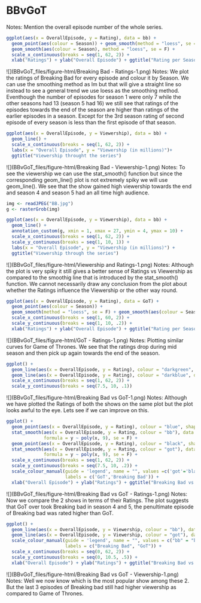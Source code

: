 # BBvGoT


Notes: Mention the overall episode number of the whole series.


```r
ggplot(aes(x = OverallEpisode, y = Rating), data = bb) + 
  geom_point(aes(colour = Season)) + geom_smooth(method = "loess", se = F) +
  geom_smooth(aes(colour = Season), method = "loess", se = F) +
  scale_x_continuous(breaks = seq(1, 62, 2)) +
  xlab("Ratings") + ylab("Overall Episode") + ggtitle("Rating per Season")
```

![](BBvGoT_files/figure-html/Breaking Bad - Ratings-1.png)<!-- -->
Notes: We plot the ratings of Breaking Bad for every episode and colour it by Season. We can use the smoothing method as lm but that will give a straight line so instead to see a general trend we use loess as the smoothing method. Eventhough the number of episodes for season 1 were only 7 while the other seasons had 13 (season 5 had 16) we still see that ratings of the episodes towards the end of the season are higher than ratings of the earlier episodes in a season. Except for the 3rd season rating of second episode of every season is less than the first episode of that season.


```r
ggplot(aes(x = OverallEpisode, y = Viewership), data = bb) +
  geom_line() + 
  scale_x_continuous(breaks = seq(1, 62, 2)) +
  labs(x = "Overall Episode", y = "Viewership (in millions)")+ 
  ggtitle("Viewership throught the series")
```

![](BBvGoT_files/figure-html/Breaking Bad - Viewership-1.png)<!-- -->
Notes: To see the viewership we can use the stat_smooth() function but since the corresponding geom_line() plot is not extremely spiky we will use geom_line(). We see that the show gained high viewership towards the end and season 4 and season 5 had an all time high audience.



```r
img <- readJPEG("BB.jpg")
g <- rasterGrob(img)

ggplot(aes(x = OverallEpisode, y = Viewership), data = bb) +
  geom_line() +
  annotation_custom(g, xmin = 1, xmax = 27, ymin = 4, ymax = 10) +
  scale_x_continuous(breaks = seq(1, 62, 2)) +
  scale_y_continuous(breaks = seq(1, 10, 1)) +
  labs(x = "Overall Episode", y = "Viewership (in millions)") + 
  ggtitle("Viewership through the series")
```

![](BBvGoT_files/figure-html/Viewership and Ratings-1.png)<!-- -->
Notes: Although the plot is very spiky it still gives a better sense of Ratings vs Viewership as compared to the smoothig line that is introduced by the stat_smooth() function. We cannot necessarily draw any conclusion from the plot about whether the Ratings influence the Viewership or the other way round.


```r
ggplot(aes(x = OverallEpisode, y = Rating), data = GoT) + 
  geom_point(aes(colour = Season)) +
  geom_smooth(method = "loess", se = F) + geom_smooth(aes(colour = Season), method = "loess", se = F) +
  scale_x_continuous(breaks = seq(1, 60, 2)) + 
  scale_y_continuous(breaks = seq(1, 10, .2)) +
  xlab("Ratings") + ylab("Overall Episode") + ggtitle("Rating per Season")
```

![](BBvGoT_files/figure-html/GoT - Ratings-1.png)<!-- -->
Notes: Plotting similar curves for Game of Thrones. We see that the ratings drop during mid season and then pick up again towards the end of the season.


```r
ggplot() +
  geom_line(aes(x = OverallEpisode, y = Rating), colour = "darkgreen", data = bb) +
  geom_line(aes(x = OverallEpisode, y = Rating), colour = "darkblue", data = GoT) +
  scale_x_continuous(breaks = seq(1, 62, 2)) + 
  scale_y_continuous(breaks = seq(7.5, 10, .1)) 
```

![](BBvGoT_files/figure-html/Breaking Bad vs GoT-1.png)<!-- -->
Notes: Although we have plotted the Ratings of both the shows on the same plot but the plot looks awful to the eye. Lets see if we can improve on this.


```r
ggplot() + 
  geom_point(aes(x = OverallEpisode, y = Rating), colour = "blue", shape = 1, size = 2, data = bb) +
  stat_smooth(aes(x = OverallEpisode, y = Rating, colour = "bb"), data = bb, method = "lm", 
              formula = y ~ poly(x, 9), se = F) +
  geom_point(aes(x = OverallEpisode, y = Rating), colour = "black", shape = 2, size = 2, data = GoT) +
  stat_smooth(aes(x = OverallEpisode, y = Rating, colour = "got"), data = GoT, method = "lm", 
              formula = y ~ poly(x, 9), se = F) +
  scale_x_continuous(breaks = seq(1, 62, 2)) +
  scale_y_continuous(breaks = seq(7.5, 10, .2)) + 
  scale_colour_manual(guide = 'legend', name = "", values =c('got'='black', 'bb'='blue'), 
                      labels = c('GoT','Breaking Bad')) +
  xlab("Overall Episode") + ylab("Ratings") + ggtitle("Breaking Bad vs Game Of Thrones")
```

![](BBvGoT_files/figure-html/Breaking Bad vs GoT - Ratings-1.png)<!-- -->
Notes: Now we compare the 2 shows in terms of their Ratings. The plot suggests that GoT over took Breaking bad in season 4 and 5, the penultimate episode of Breaking bad was rated higher than GoT.


```r
ggplot() + 
  geom_line(aes(x = OverallEpisode, y = Viewership, colour = "bb"), data = bb) + 
  geom_line(aes(x = OverallEpisode, y = Viewership, colour = "got"), data = GoT) +
  scale_colour_manual(guide = 'legend', name = "", values = c("bb" = "blue", "got" = "black"), 
                      labels = c("Breaking Bad", "GoT")) +
  scale_x_continuous(breaks = seq(0, 62, 2)) + 
  scale_y_continuous(breaks = seq(0, 10.5, .5)) +
  xlab("Overall Episode") + ylab("Ratings") + ggtitle("Breaking Bad vs Game Of Thrones")
```

![](BBvGoT_files/figure-html/Breaking Bad vs GoT - Viewership-1.png)<!-- -->
Notes: Well we now know which is the most popular show among these 2. But the last 3 episodes of Breaking bad still had higher viewership as compared to Game of Thrones.





